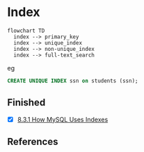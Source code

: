 # Index

```mermaid
flowchart TD
  index --> primary_key
  index --> unique_index
  index --> non-unique_index
  index --> full-text_search
```

eg

```sql
CREATE UNIQUE INDEX ssn on students (ssn);
```

## Finished

- [x] [8.3.1 How MySQL Uses Indexes](https://dev.mysql.com/doc/refman/8.0/en/mysql-indexes.html)

## References
